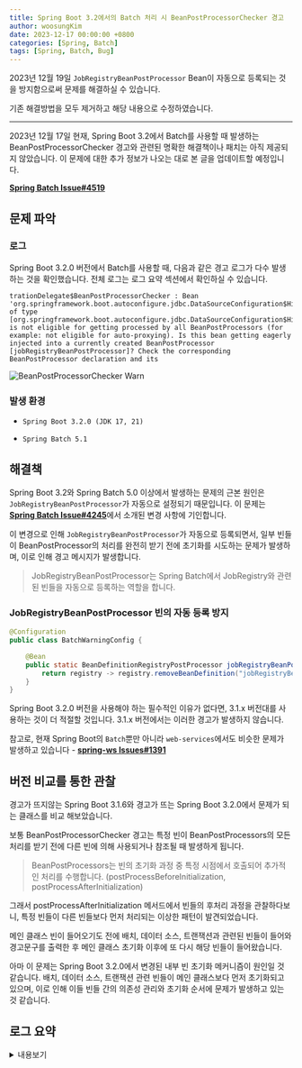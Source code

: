 ```yaml
---
title: Spring Boot 3.2에서의 Batch 처리 시 BeanPostProcessorChecker 경고
author: woosungKim
date: 2023-12-17 00:00:00 +0800
categories: [Spring, Batch]
tags: [Spring, Batch, Bug]
---
```


2023년 12월 19일 `JobRegistryBeanPostProcessor` Bean이 자동으로 등록되는 것을 방지함으로써 문제를 해결하실 수 있습니다.

기존 해결방법을 모두 제거하고 해당 내용으로 수정하였습니다.

----

2023년 12월 17일 현재, Spring Boot 3.2에서 Batch를 사용할 때 발생하는 BeanPostProcessorChecker 경고와 관련된 명확한 해결책이나 패치는 아직 제공되지 않았습니다. 이 문제에 대한 추가 정보가 나오는 대로 본 글을 업데이트할 예정입니다.

<a href="https://github.com/spring-projects/spring-batch/issues/4519" target="_blank"><strong>Spring Batch Issue#4519</strong></a>



## 문제 파악

### 로그

Spring Boot 3.2.0 버전에서 Batch를 사용할 때, 다음과 같은 경고 로그가 다수 발생하는 것을 확인했습니다. 전체 로그는 로그 요약 섹션에서 확인하실 수 있습니다.

```vbnet
trationDelegate$BeanPostProcessorChecker : Bean 'org.springframework.boot.autoconfigure.jdbc.DataSourceConfiguration$Hikari' of type [org.springframework.boot.autoconfigure.jdbc.DataSourceConfiguration$Hikari] is not eligible for getting processed by all BeanPostProcessors (for example: not eligible for auto-proxying). Is this bean getting eagerly injected into a currently created BeanPostProcessor [jobRegistryBeanPostProcessor]? Check the corresponding BeanPostProcessor declaration and its 
```

![BeanPostProcessorChecker Warn](/posts/batch/boot_3_2_warn_1.png)

### 발생 환경

- `Spring Boot 3.2.0 (JDK 17, 21)`

- `Spring Batch 5.1`

## 해결책

Spring Boot 3.2와 Spring Batch 5.0 이상에서 발생하는 문제의 근본 원인은 `JobRegistryBeanPostProcessor`가 자동으로 설정되기 때문입니다. 이 문제는 <a href="https://github.com/spring-projects/spring-batch/issues/4245" target="_blank"><strong>Spring Batch Issue#4245</strong></a>에서 소개된 변경 사항에 기인합니다.

이 변경으로 인해 `JobRegistryBeanPostProcessor`가 자동으로 등록되면서, 일부 빈들이 BeanPostProcessor의 처리를 완전히 받기 전에 초기화를 시도하는 문제가 발생하며, 이로 인해 경고 메시지가 발생합니다.

> JobRegistryBeanPostProcessor는 Spring Batch에서 JobRegistry와 관련된 빈들을 자동으로 등록하는 역할을 합니다.

### JobRegistryBeanPostProcessor 빈의 자동 등록 방지

```java
@Configuration
public class BatchWarningConfig {

    @Bean
    public static BeanDefinitionRegistryPostProcessor jobRegistryBeanPostProcessorRemover() {
        return registry -> registry.removeBeanDefinition("jobRegistryBeanPostProcessor");
    }
}
```

Spring Boot 3.2.0 버전을 사용해야 하는 필수적인 이유가 없다면, 3.1.x 버전대를 사용하는 것이 더 적절할 것입니다. 3.1.x 버전에서는 이러한 경고가 발생하지 않습니다.

참고로, 현재 Spring Boot의 `Batch`뿐만 아니라 `web-services`에서도 비슷한 문제가 발생하고 있습니다 - <a href="https://github.com/spring-projects/spring-ws/issues/1391" target="_blank"><strong>spring-ws Issues#1391</strong></a>

## 버전 비교를 통한 관찰

경고가 뜨지않는 Spring Boot 3.1.6와 경고가 뜨는 Spring Boot 3.2.0에서 문제가 되는 클래스를 비교 해보았습니다.

보통 BeanPostProcessorChecker 경고는 특정 빈이 BeanPostProcessors의 모든 처리를 받기 전에 다른 빈에 의해 사용되거나 참조될 때 발생하게 됩니다.

> BeanPostProcessors는 빈의 초기화 과정 중 특정 시점에서 호출되어 추가적인 처리를 수행합니다. (postProcessBeforeInitialization, postProcessAfterInitialization)

그래서 postProcessAfterInitialization 메서드에서 빈들의 후처리 과정을 관찰하다보니, 특정 빈들이 다른 빈들보다 먼저 처리되는 이상한 패턴이 발견되었습니다.

메인 클래스 빈이 들어오기도 전에 배치, 데이터 소스, 트랜잭션과 관련된 빈들이 들어와 경고문구를 출력한 후 메인 클래스 초기화 이후에 또 다시 해당 빈들이 들어왔습니다.

아마 이 문제는 Spring Boot 3.2.0에서 변경된 내부 빈 초기화 메커니즘이 원인일 것 같습니다. 배치, 데이터 소스, 트랜잭션 관련 빈들이 메인 클래스보다 먼저 초기화되고 있으며, 이로 인해 이들 빈들 간의 의존성 관리와 초기화 순서에 문제가 발생하고 있는 것 같습니다.

## 로그 요약

<details>
    <summary>내용보기</summary>

<br>

<strong>Common Warning</strong>

<p>The following beans are not eligible for being processed by all BeanPostProcessors (e.g., not eligible for auto-proxying). Please check if these beans are being eagerly injected into the currently created BeanPostProcessor [jobRegistryBeanPostProcessor] and review the corresponding BeanPostProcessor declaration and its dependencies:</p>

- org.springframework.boot.autoconfigure.jdbc.DataSourceConfiguration$Hikari  <br>
- spring.datasource-org.springframework.boot.autoconfigure.jdbc.DataSourceProperties <br>
- org.springframework.boot.autoconfigure.jdbc.DataSourceAutoConfiguration$PooledDataSourceConfiguration <br>
- jdbcConnectionDetail`<br>
- dataSourc` (com.zaxxer.hikari.HikariDataSource) <br>
- org.springframework.boot.autoconfigure.jdbc.DataSourceTransactionManagerAutoConfiguration$ JdbcTransactionManagerConfiguration <br>
- org.springframework.boot.autoconfigure.transaction.TransactionManagerCustomizationAutoConfiguration` <br>
- transactionExecutionListeners <br>
- spring.transaction-org.springframework.boot.autoconfigure.transaction.TransactionProperties <br>
- platformTransactionManagerCustomizers <br>
- transactionManager (org.springframework.jdbc.support.JdbcTransactionManager) <br>
- spring.batch-org.springframework.boot.autoconfigure.batch.BatchProperties <br>

<br>

<strong>Another Warning</strong>  

<p>Bean 'org.springframework.boot.autoconfigure.batch.BatchAutoConfiguration\$SpringBootBatchConfiguration' of type [org.springframework.boot.autoconfigure.batch.BatchAutoConfiguration$SpringBootBatchConfiguration] is not eligible for getting processed by all BeanPostProcessors (for example: not eligible for auto-proxying). The currently created BeanPostProcessor [jobRegistryBeanPostProcessor] is declared through a non-static factory method on that class; consider declaring it as static instead.</p>
</details>

